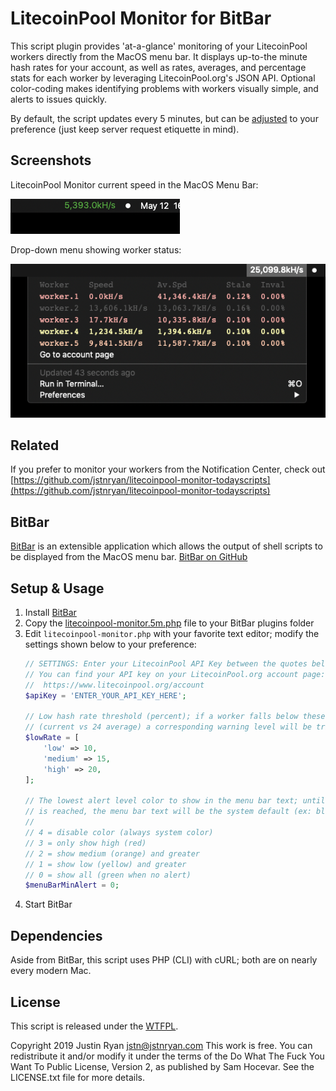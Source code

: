 # LitecoinPool Monitor for BitBar
This script plugin provides 'at-a-glance' monitoring of your LitecoinPool workers directly from the MacOS menu bar. It displays up-to-the minute hash rates for your account, as well as rates, averages, and percentage stats for each worker by leveraging LitecoinPool.org's JSON API. Optional color-coding makes identifying problems with workers visually simple, and alerts to issues quickly.

By default, the script updates every 5 minutes, but can be [adjusted](https://github.com/matryer/bitbar#configure-the-refresh-time) to your preference (just keep server request etiquette in mind).

## Screenshots
LitecoinPool Monitor current speed in the MacOS Menu Bar:

![LitecoinPool Monitor in Menu Bar](screenshot01.png)

Drop-down menu showing worker status:

![LitecoinPool Monitor with drop down menu shown](screenshot02.png)

## Related
If you prefer to monitor your workers from the Notification Center, check out [https://github.com/jstnryan/litecoinpool-monitor-todayscripts](https://github.com/jstnryan/litecoinpool-monitor-todayscripts)

## BitBar
[BitBar](https://getbitbar.com/) is an extensible application which allows the output of shell scripts to be displayed from the MacOS menu bar. [BitBar on GitHub](https://github.com/matryer/bitbar)

## Setup & Usage
1. Install [BitBar](https://github.com/matryer/bitbar#get-started)
1. Copy the [litecoinpool-monitor.5m.php](litecoinpool-monitor.5m.php) file to your BitBar plugins folder
1. Edit `litecoinpool-monitor.php` with your favorite text editor; modify the settings shown below to your preference:
   ````php
   // SETTINGS: Enter your LitecoinPool API Key between the quotes below
   // You can find your API key on your LitecoinPool.org account page:
   //  https://www.litecoinpool.org/account
   $apiKey = 'ENTER_YOUR_API_KEY_HERE';

   // Low hash rate threshold (percent); if a worker falls below these thresholds
   // (current vs 24 average) a corresponding warning level will be triggered
   $lowRate = [
       'low' => 10,
       'medium' => 15,
       'high' => 20,
   ];

   // The lowest alert level color to show in the menu bar text; until this level
   // is reached, the menu bar text will be the system default (ex: black or white)
   //
   // 4 = disable color (always system color)
   // 3 = only show high (red)
   // 2 = show medium (orange) and greater
   // 1 = show low (yellow) and greater
   // 0 = show all (green when no alert)
   $menuBarMinAlert = 0;
   ````
1. Start BitBar

## Dependencies
Aside from BitBar, this script uses PHP (CLI) with cURL; both are on nearly every modern Mac.

## License
This script is released under the [WTFPL](http://www.wtfpl.net/).

Copyright 2019 Justin Ryan <jstn@jstnryan.com>
This work is free. You can redistribute it and/or modify it under the
terms of the Do What The Fuck You Want To Public License, Version 2,
as published by Sam Hocevar. See the LICENSE.txt file for more details.